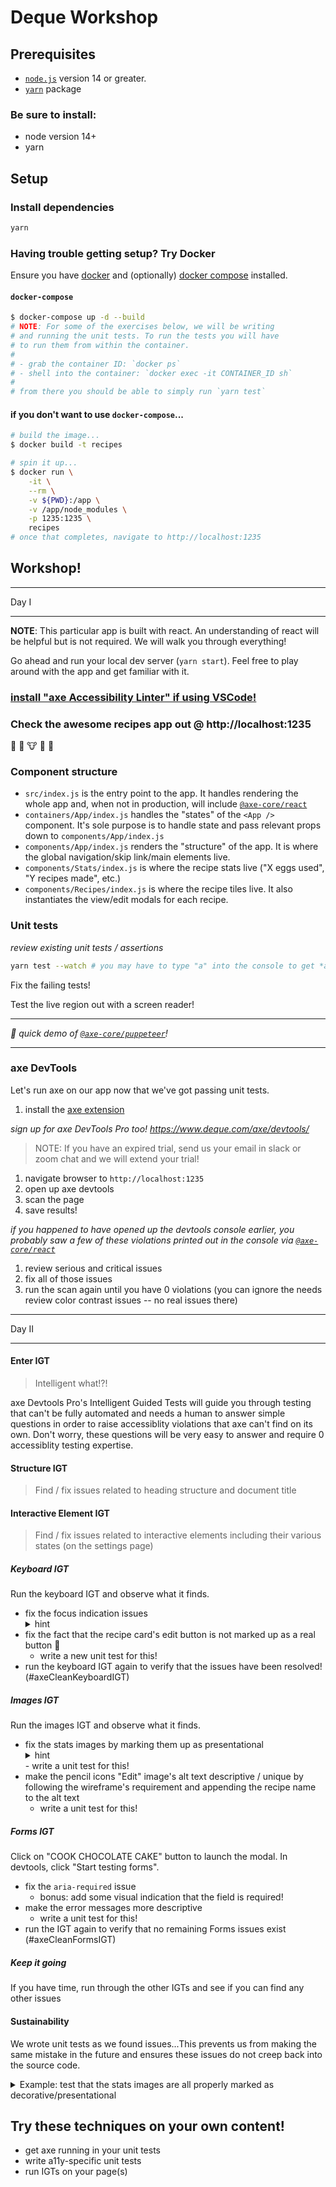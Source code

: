 # Deque Workshop

## Prerequisites

- [`node.js`](https://nodejs.org/en/) version 14 or greater.
- [`yarn`](https://yarnpkg.com/) package

### Be sure to install:

- node version 14+
- yarn

## Setup

### Install dependencies

```sh
yarn
```

### Having trouble getting setup? Try Docker

Ensure you have [docker](https://docs.docker.com/get-docker/) and (optionally) [docker compose](https://docs.docker.com/compose/install/) installed.

#### `docker-compose`

```sh
$ docker-compose up -d --build
# NOTE: For some of the exercises below, we will be writing
# and running the unit tests. To run the tests you will have
# to run them from within the container.
#
# - grab the container ID: `docker ps`
# - shell into the container: `docker exec -it CONTAINER_ID sh`
#
# from there you should be able to simply run `yarn test`
```

#### if you don't want to use `docker-compose`...

```sh
# build the image...
$ docker build -t recipes

# spin it up...
$ docker run \
    -it \
    --rm \
    -v ${PWD}:/app \
    -v /app/node_modules \
    -p 1235:1235 \
    recipes
# once that completes, navigate to http://localhost:1235
```

## Workshop!

---

Day I

---

**NOTE**: This particular app is built with react. An understanding of react will be helpful but is not required. We will walk you through everything!

Go ahead and run your local dev server (`yarn start`). Feel free to play around with the app and get familiar with it.

### [install "axe Accessibility Linter" if using VSCode!](https://marketplace.visualstudio.com/items?itemName=deque-systems.vscode-axe-linter)

### Check the awesome recipes app out @ http://localhost:1235

:cake: :spaghetti: :cow: :cheese: :leaves:

### Component structure

- `src/index.js` is the entry point to the app. It handles rendering the whole app and, when not in production, will include [`@axe-core/react`](https://www.npmjs.com/package/@axe-core/react)
- `containers/App/index.js` handles the "states" of the `<App />` component. It's sole purpose is to handle state and pass relevant props down to `components/App/index.js`
- `components/App/index.js` renders the "structure" of the app. It is where the global navigation/skip link/main elements live.
- `components/Stats/index.js` is where the recipe stats live ("X eggs used", "Y recipes made", etc.)
- `components/Recipes/index.js` is where the recipe tiles live. It also instantiates the view/edit modals for each recipe.

### Unit tests

_review existing unit tests / assertions_

```sh
yarn test --watch # you may have to type "a" into the console to get *all* tests to run!
```

Fix the failing tests!

Test the live region out with a screen reader!

---

_:robot: quick demo of [`@axe-core/puppeteer`](https://github.com/dequelabs/axe-core-npm/blob/develop/packages/puppeteer/README.md)!_

---

### axe DevTools

Let's run axe on our app now that we've got passing unit tests.

1. install the [axe extension](https://chrome.google.com/webstore/detail/axe-devtools-web-accessib/lhdoppojpmngadmnindnejefpokejbdd?hl=en-US)

_sign up for axe DevTools Pro too! https://www.deque.com/axe/devtools/_

> NOTE: If you have an expired trial, send us your email in slack or zoom chat and we will extend your trial!

1. navigate browser to `http://localhost:1235`
1. open up axe devtools
1. scan the page
1. save results!

_if you happened to have opened up the devtools console earlier, you probably saw a few of these violations printed out in the console via [`@axe-core/react`](https://www.npmjs.com/package/@axe-core/react)_

1. review serious and critical issues
1. fix all of those issues
1. run the scan again until you have 0 violations (you can ignore the needs review color contrast issues -- no real issues there)

---

Day II

---

#### Enter IGT

> Intelligent what!?!

axe Devtools Pro's Intelligent Guided Tests will guide you through testing that can't be fully automated and needs a human to answer simple questions in order to raise accessiblity violations that axe can't find on its own. Don't worry, these questions will be very easy to answer and require 0 accessiblity testing expertise.

#### Structure IGT

> Find / fix issues related to heading structure and document title

#### Interactive Element IGT

> Find / fix issues related to interactive elements including their various states (on the settings page)

##### Keyboard IGT

Run the keyboard IGT and observe what it finds.

- fix the focus indication issues
    <details><summary>hint</summary> see `components/Recipes/index.css` (`.Recipes__card-edit:focus` style declaration)</details>
- fix the fact that the recipe card's edit button is not marked up as a real button :facepalm:
  - write a new unit test for this!
- run the keyboard IGT again to verify that the issues have been resolved! (#axeCleanKeyboardIGT)

##### Images IGT

Run the images IGT and observe what it finds.

- fix the stats images by marking them up as presentational
    <details><summary>hint</summary> adding `alt=""` is sufficient (but you _can_ go above and beyond and also set `role=presentation`)</details>
    - write a unit test for this!
- make the pencil icons "Edit" image's alt text descriptive / unique by following the wireframe's requirement and appending the recipe name to the alt text
  - write a unit test for this!

##### Forms IGT

Click on "COOK CHOCOLATE CAKE" button to launch the modal. In devtools, click "Start testing forms".

- fix the `aria-required` issue
  - bonus: add some visual indication that the field is required!
- make the error messages more descriptive
  - write a unit test for this!
- run the IGT again to verify that no remaining Forms issues exist (#axeCleanFormsIGT)

##### Keep it going

If you have time, run through the other IGTs and see if you can find any other issues

#### Sustainability

We wrote unit tests as we found issues...This prevents us from making the same mistake in the future and ensures these issues do not creep back into the source code.

<details>
  <summary>Example: test that the stats images are all properly marked as decorative/presentational</summary>

```js
// components/Stats/index.test.js
test('marks each icon as decorative', () => {
  const stats = shallow(<Stats stats={statsStub} />);

  stats.find('.Stat__value img').forEach(icon => {
    expect(icon.is('[alt=""]')).toBeTruthy();
  });
});
```

</details>

## Try these techniques on your own content!

- get axe running in your unit tests
- write a11y-specific unit tests
- run IGTs on your page(s)
